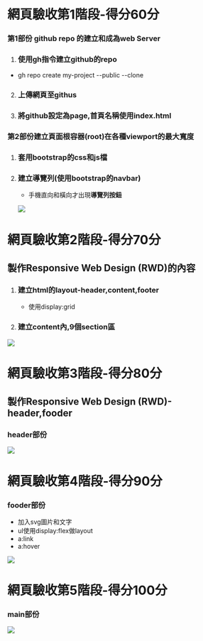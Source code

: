 # 網頁驗收第1階段-得分60分
### 第1部份 github repo 的建立和成為web Server

1. ### 使用gh指令建立github的repo
  - gh repo create my-project --public --clone
  
2. ### 上傳網頁至githus

3. ### 將github設定為page,首頁名稱使用index.html

### 第2部份建立頁面根容器(root)在各種viewport的最大寬度

1. ### 套用bootstrap的css和js檔
   
2. ### 建立導覽列(使用bootstrap的navbar)
   
    - 手機直向和橫向才出現**導覽列按鈕**
  
   ![](images/pic1.png)

# 網頁驗收第2階段-得分70分
## 製作Responsive Web Design (RWD)的內容

1. ### 建立html的layout-header,content,footer
    - 使用display:grid
  
2. ### 建立content內,9個section區
   
![](images/pic2.png)

# 網頁驗收第3階段-得分80分
## 製作Responsive Web Design (RWD)-header,fooder

### header部份
![](images/pic3.png)

# 網頁驗收第4階段-得分90分
### fooder部份
- 加入svg圖片和文字
- ul使用display:flex做layout
- a:link
- a:hover
  
![](images/pic4.png)

# 網頁驗收第5階段-得分100分
### main部份

![](images/pic5.png)




